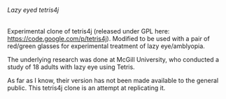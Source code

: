 ###### Lazy eyed tetris4j

Experimental clone of tetris4j (released under GPL here: https://code.google.com/p/tetris4j).
Modified to be used with a pair of red/green glasses for experimental treatment of lazy eye/amblyopia.

The underlying research was done at McGill University, who conducted a study of 18 adults with lazy
eye using Tetris.

As far as I know, their version has not been made available to the general public. This tetris4j clone
is an attempt at replicating it.